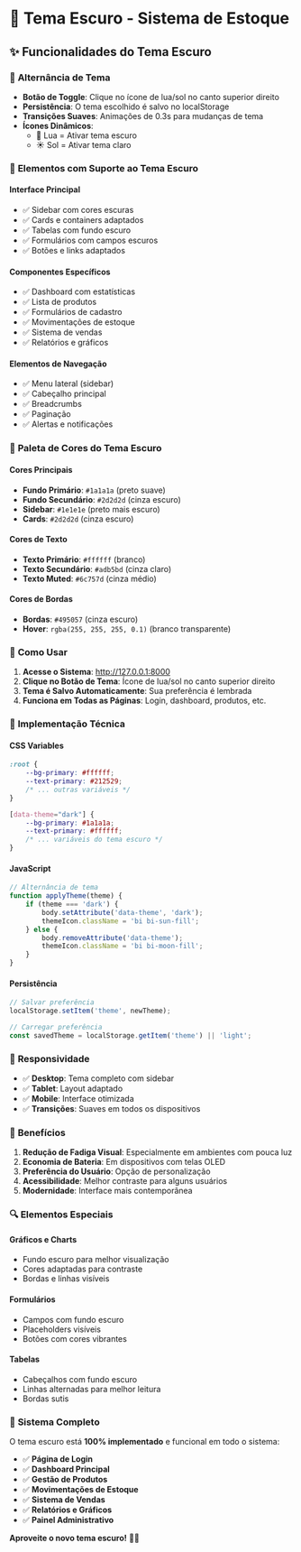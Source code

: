 # 🌙 Tema Escuro - Sistema de Estoque

## ✨ Funcionalidades do Tema Escuro

### 🎨 **Alternância de Tema**
- **Botão de Toggle**: Clique no ícone de lua/sol no canto superior direito
- **Persistência**: O tema escolhido é salvo no localStorage
- **Transições Suaves**: Animações de 0.3s para mudanças de tema
- **Ícones Dinâmicos**: 
  - 🌙 Lua = Ativar tema escuro
  - ☀️ Sol = Ativar tema claro

### 🎯 **Elementos com Suporte ao Tema Escuro**

#### **Interface Principal**
- ✅ Sidebar com cores escuras
- ✅ Cards e containers adaptados
- ✅ Tabelas com fundo escuro
- ✅ Formulários com campos escuros
- ✅ Botões e links adaptados

#### **Componentes Específicos**
- ✅ Dashboard com estatísticas
- ✅ Lista de produtos
- ✅ Formulários de cadastro
- ✅ Movimentações de estoque
- ✅ Sistema de vendas
- ✅ Relatórios e gráficos

#### **Elementos de Navegação**
- ✅ Menu lateral (sidebar)
- ✅ Cabeçalho principal
- ✅ Breadcrumbs
- ✅ Paginação
- ✅ Alertas e notificações

### 🎨 **Paleta de Cores do Tema Escuro**

#### **Cores Principais**
- **Fundo Primário**: `#1a1a1a` (preto suave)
- **Fundo Secundário**: `#2d2d2d` (cinza escuro)
- **Sidebar**: `#1e1e1e` (preto mais escuro)
- **Cards**: `#2d2d2d` (cinza escuro)

#### **Cores de Texto**
- **Texto Primário**: `#ffffff` (branco)
- **Texto Secundário**: `#adb5bd` (cinza claro)
- **Texto Muted**: `#6c757d` (cinza médio)

#### **Cores de Bordas**
- **Bordas**: `#495057` (cinza escuro)
- **Hover**: `rgba(255, 255, 255, 0.1)` (branco transparente)

### 🚀 **Como Usar**

1. **Acesse o Sistema**: http://127.0.0.1:8000
2. **Clique no Botão de Tema**: Ícone de lua/sol no canto superior direito
3. **Tema é Salvo Automaticamente**: Sua preferência é lembrada
4. **Funciona em Todas as Páginas**: Login, dashboard, produtos, etc.

### 🔧 **Implementação Técnica**

#### **CSS Variables**
```css
:root {
    --bg-primary: #ffffff;
    --text-primary: #212529;
    /* ... outras variáveis */
}

[data-theme="dark"] {
    --bg-primary: #1a1a1a;
    --text-primary: #ffffff;
    /* ... variáveis do tema escuro */
}
```

#### **JavaScript**
```javascript
// Alternância de tema
function applyTheme(theme) {
    if (theme === 'dark') {
        body.setAttribute('data-theme', 'dark');
        themeIcon.className = 'bi bi-sun-fill';
    } else {
        body.removeAttribute('data-theme');
        themeIcon.className = 'bi bi-moon-fill';
    }
}
```

#### **Persistência**
```javascript
// Salvar preferência
localStorage.setItem('theme', newTheme);

// Carregar preferência
const savedTheme = localStorage.getItem('theme') || 'light';
```

### 📱 **Responsividade**

- ✅ **Desktop**: Tema completo com sidebar
- ✅ **Tablet**: Layout adaptado
- ✅ **Mobile**: Interface otimizada
- ✅ **Transições**: Suaves em todos os dispositivos

### 🎯 **Benefícios**

1. **Redução de Fadiga Visual**: Especialmente em ambientes com pouca luz
2. **Economia de Bateria**: Em dispositivos com telas OLED
3. **Preferência do Usuário**: Opção de personalização
4. **Acessibilidade**: Melhor contraste para alguns usuários
5. **Modernidade**: Interface mais contemporânea

### 🔍 **Elementos Especiais**

#### **Gráficos e Charts**
- Fundo escuro para melhor visualização
- Cores adaptadas para contraste
- Bordas e linhas visíveis

#### **Formulários**
- Campos com fundo escuro
- Placeholders visíveis
- Botões com cores vibrantes

#### **Tabelas**
- Cabeçalhos com fundo escuro
- Linhas alternadas para melhor leitura
- Bordas sutis

### 🎉 **Sistema Completo**

O tema escuro está **100% implementado** e funcional em todo o sistema:

- ✅ **Página de Login**
- ✅ **Dashboard Principal**
- ✅ **Gestão de Produtos**
- ✅ **Movimentações de Estoque**
- ✅ **Sistema de Vendas**
- ✅ **Relatórios e Gráficos**
- ✅ **Painel Administrativo**

**Aproveite o novo tema escuro!** 🌙✨
